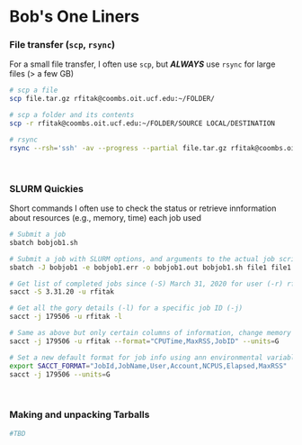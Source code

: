 # Bob's One Liners

### File transfer (`scp`, `rsync`)
For a small file transfer, I often use `scp`, but ___ALWAYS___ use `rsync` for large files (> a few GB)
```bash
# scp a file
scp file.tar.gz rfitak@coombs.oit.ucf.edu:~/FOLDER/

# scp a folder and its contents
scp -r rfitak@coombs.oit.ucf.edu:~/FOLDER/SOURCE LOCAL/DESTINATION

# rsync
rsync --rsh='ssh' -av --progress --partial file.tar.gz rfitak@coombs.oit.ucf.edu:~/FOLDER/
```

<br>

### SLURM Quickies
Short commands I often use to check the status or retrieve innformation about resources (e.g., memory, time) each job used
```bash
# Submit a job
sbatch bobjob1.sh

# Submit a job with SLURM options, and arguments to the actual job script
sbatch -J bobjob1 -e bobjob1.err -o bobjob1.out bobjob1.sh file1 file1

# Get list of completed jobs since (-S) March 31, 2020 for user (-r) rfitak
sacct -S 3.31.20 -u rfitak

# Get all the gory details (-l) for a specific job ID (-j)
sacct -j 179506 -u rfitak -l

# Same as above but only certain columns of information, change memory to (G)igabytes
sacct -j 179506 -u rfitak --format="CPUTime,MaxRSS,JobID" --units=G

# Set a new default format for job info using ann environmental variable
export SACCT_FORMAT="JobId,JobName,User,Account,NCPUS,Elapsed,MaxRSS"
sacct -j 179506 --units=G
```

<br>

### Making and unpacking Tarballs
```bash
#TBD
```
